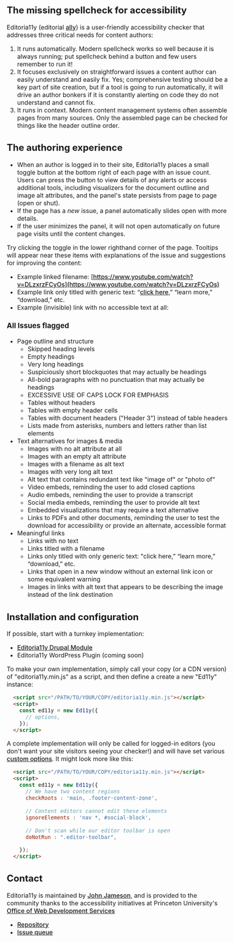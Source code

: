 ## The missing spellcheck for accessibility
Editoria11y (editorial [ally](https://www.a11yproject.com/)) is a user-friendly accessibility checker that addresses three critical needs for content authors:

1. It runs automatically. Modern spellcheck works so well because it is always running; put spellcheck behind a button and few users remember to run it!
1. It focuses exclusively on straightforward issues a content author can easily understand and easily fix. Yes; comprehensive testing should be a key part of site creation, but if a tool is going to run automatically, it will drive an author bonkers if it is constantly alerting on code they do not understand and cannot fix.
1. It runs in context. Modern content management systems often assemble pages from many sources. Only the assembled page can be checked for things like the header outline order.

## The authoring experience
* When an author is logged in to their site, Editoria11y places a small toggle button at the bottom right of each page with an issue count. Users can press the button to view details of any alerts or access additional tools, including visualizers for the document outline and image alt attributes, and the panel's state persists from page to page (open or shut).
* If the page has a *new* issue, a panel automatically slides open with more details.
* If the user minimizes the panel, it will not open automatically on future page visits until the content changes.

Try clicking the toggle in the lower righthand corner of the page. Tooltips will appear near these items with explanations of the issue and suggestions for improving the content:

* Example linked filename: [https://www.youtube.com/watch?v=DLzxrzFCyOs](https://www.youtube.com/watch?v=DLzxrzFCyOs)
* Example link only titled with generic text: “[click here](https://www.youtube.com/watch?v=DLzxrzFCyOs),” “learn more,” “download,” etc.
* Example (invisible) link with no accessible text at all: <a href="https://www.youtube.com/watch?v=DLzxrzFCyOs"></a>


### All Issues flagged
* Page outline and structure
  * Skipped heading levels
  * Empty headings
  * Very long headings
  * Suspiciously short blockquotes that may actually be headings
  * All-bold paragraphs with no punctuation that may actually be headings
  * EXCESSIVE USE OF CAPS LOCK FOR EMPHASIS
  * Tables without headers
  * Tables with empty header cells
  * Tables with document headers ("Header 3") instead of table headers 
  * Lists made from asterisks, numbers and letters rather than list elements
* Text alternatives for images &amp; media
  * Images with no alt attribute at all
  * Images with an empty alt attribute
  * Images with a filename as alt text
  * Images with very long alt text
  * Alt text that contains redundant text like "image of" or "photo of"
  * Video embeds, reminding the user to add closed captions
  * Audio embeds, reminding the user to provide a transcript
  * Social media embeds, reminding the user to provide alt text
  * Embedded visualizations that may require a text alternative
  * Links to PDFs and other documents, reminding the user to test the download for accessibility or provide an alternate, accessible format
* Meaningful links
  * Links with no text
  * Links titled with a filename
  * Links only titled with only generic text: "click here,” “learn more,” “download,” etc.
  * Links that open in a new window without an external link icon or some equivalent warning
  * Images in links with alt text that appears to be describing the image instead of the link destination

## Installation and configuration

If possible, start with a turnkey implementation:
* [Editoria11y Drupal Module](https://www.drupal.org/project/editoria11y)
* Editoria11y WordPress Plugin (coming soon) 

To make your own implementation, simply call your copy (or a CDN version) of "editoria11y.min.js" as a script, and then define a create a new "Ed11y" instance:

```html
  <script src="/PATH/TO/YOUR/COPY/editoria11y.min.js"></script>
  <script>
    const ed11y = new Ed11y({
      // options,
    });           
  </script>
 ```

A complete implementation will only be called for logged-in editors (you don't want your site visitors seeing your checker!) and will have set various [custom options](https://github.com/itmaybejj/editoria11y/blob/main/js/ed11y.js#L9). It might look more like this:

```html
  <script src="/PATH/TO/YOUR/COPY/editoria11y.min.js"></script>
  <script>
    const ed11y = new Ed11y({
      // We have two content regions
      checkRoots : 'main, .footer-content-zone',
            
      // Content editors cannot edit these elements
      ignoreElements : 'nav *, #social-block',
      
      // Don't scan while our editor toolbar is open
      doNotRun : ".editor-toolbar",

    });
  </script>
 ```


## Contact
Editoria11y is maintained by [John Jameson](https://www.linkedin.com/in/johnwjameson/), and is provided to the community thanks to the accessibility initiatives at Princeton University's [Office of Web Development Services](https://wds.princeton.edu/)
* [Repository](https://github.com/itmaybejj/editoria11y)
* [Issue queue](https://github.com/itmaybejj/editoria11y/issues)


<div hidden><style>
.wrapper {float:left;}
a {font-weight: 500;}
a.github {
  display: inline-block;
  height: auto;
  padding: 12px 2px 12px 32px;
}
header li {
  width: 11rem;
  height: auto;
}
body {
  font-size: 16px;
}
header {
  width: auto;
  max-width: 192px;
}
@media print, screen and (max-width: 960px) {
  header ul {
    position: relative;
  }
  header {
    width: 90vw;
    padding-right: 0;
  }
  div.wrapper {
    width: 100%;
  }
}

</style>
 <script src="{{ site.baseurl}}/dist/editoria11y.min.js"></script>
        <!-- Instantiate-->
        <script>
          const ed11y = new Ed11y();
        </script>
</div>
